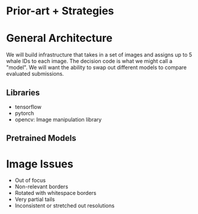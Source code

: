# Prior-art + Strategies

# General Architecture
We will build infrastructure that takes in a set of images and assigns up to 5 whale IDs to each image.  The decision code is what we might call a "model".  We will want the ability to swap out different models to compare evaluated submissions.

## Libraries

- tensorflow
- pytorch
- opencv: Image manipulation library

## Pretrained Models

# Image Issues

- Out of focus
- Non-relevant borders
- Rotated with whitespace borders
- Very partial tails
- Inconsistent or stretched out resolutions